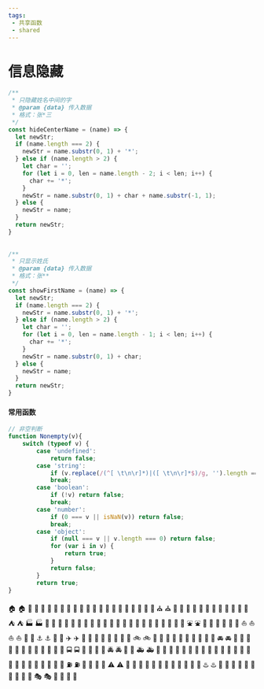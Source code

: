 ```yaml
---
tags:
 - 共享函数
 - shared
---
```


# 信息隐藏
```js
/**
 * 只隐藏姓名中间的字
 * @param {data} 传入数据
 * 格式：张*三
 */
const hideCenterName = (name) => {
  let newStr;
  if (name.length === 2) {
    newStr = name.substr(0, 1) + '*';
  } else if (name.length > 2) {
    let char = '';
    for (let i = 0, len = name.length - 2; i < len; i++) {
      char += '*';
    }
    newStr = name.substr(0, 1) + char + name.substr(-1, 1);
  } else {
    newStr = name;
  }
  return newStr;
}
 
 
/**
 * 只显示姓氏
 * @param {data} 传入数据
 * 格式：张**
 */
const showFirstName = (name) => {
  let newStr;
  if (name.length === 2) {
    newStr = name.substr(0, 1) + '*';
  } else if (name.length > 2) {
    let char = '';
    for (let i = 0, len = name.length - 1; i < len; i++) {
      char += '*';
    }
    newStr = name.substr(0, 1) + char;
  } else {
    newStr = name;
  }
  return newStr;
}
```

#### 常用函数
```js
// 非空判断
function Nonempty(v){
    switch (typeof v) {
        case 'undefined':
            return false;
        case 'string':
            if (v.replace(/(^[ \t\n\r]*)|([ \t\n\r]*$)/g, '').length == 0) return false;
            break;
        case 'boolean':
            if (!v) return false;
            break;
        case 'number':
            if (0 === v || isNaN(v)) return false;
            break;
        case 'object':
            if (null === v || v.length === 0) return false;
            for (var i in v) {
                return true;
            }
            return false;
        }
        return true;
}

```

🏠 :house:
🏡 :house_with_garden:
🏫 :school:
🏢 :office:
🏣 :post_office:
🏥 :hospital:
🏦 :bank:
🏪 :convenience_store:
🏩 :love_hotel:
🏨 :hotel:
💒 :wedding:
⛪ :church:
🏬 :department_store:
🏤 :european_post_office:
🌇 :city_sunrise:
🌆 :city_sunset:
🏯 :japanese_castle:
🏰 :european_castle:
⛺ :tent:
🏭 :factory:
🗼 :tokyo_tower:
🗾 :japan:
🗻 :mount_fuji:
🌄 :sunrise_over_mountains:
🌅 :sunrise:
🌠 :stars:
🗽 :statue_of_liberty:
🌉 :bridge_at_night:
🎠 :carousel_horse:
🌈 :rainbow:
🎡 :ferris_wheel:
⛲ :fountain:
🎢 :roller_coaster:
🚢 :ship:
🚤 :speedboat:
⛵ :boat:
⛵ :sailboat:
🚣 :rowboat:
⚓ :anchor:
🚀 :rocket:
✈️ :airplane:
🚁 :helicopter:
🚂 :steam_locomotive:
🚊 :tram:
🚞 :mountain_railway:
🚲 :bike:
🚡 :aerial_tramway:
🚟 :suspension_railway:
🚠 :mountain_cableway:
🚜 :tractor:
🚙 :blue_car:
🚘 :oncoming_automobile:
🚗 :car:
🚗 :red_car:
🚕 :taxi:
🚖 :oncoming_taxi:
🚛 :articulated_lorry:
🚌 :bus:
🚍 :oncoming_bus:
🚨 :rotating_light:
🚓 :police_car:
🚔 :oncoming_police_car:
🚒 :fire_engine:
🚑 :ambulance:
🚐 :minibus:
🚚 :truck:
🚋 :train:
🚉 :station:
🚆 :train2:
🚅 :bullettrain_front:
🚄 :bullettrain_side:
🚈 :light_rail:
🚝 :monorail:
🚃 :railway_car:
🚎 :trolleybus:
🎫 :ticket:
⛽ :fuelpump:
🚦 :vertical_traffic_light:
🚥 :traffic_light:
⚠️ :warning:
🚧 :construction:
🔰 :beginner:
🏧 :atm:
🎰 :slot_machine:
🚏 :busstop:
💈 :barber:
♨️ :hotsprings:
🏁 :checkered_flag:
🎌 :crossed_flags:
🏮 :izakaya_lantern:
🗿 :moyai:
🎪 :circus_tent:
🎭 :performing_arts:
📍 :round_pushpin:
🚩 :triangular_flag_on_post: